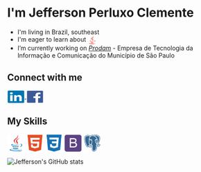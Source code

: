 # I'm Jefferson Perluxo Clemente

- I'm living in Brazil, southeast
- I'm eager to learn about <img align="center" alt="angular" height="20" width="20" src="https://raw.githubusercontent.com/devicons/devicon/master/icons/java/java-plain.svg" style="max-width:100%;">
- I’m currently working on [*Prodam*](https://portal.prodam.sp.gov.br/) - Empresa de Tecnologia da Informação e Comunicação do Município de São Paulo

## Connect with me
<a href="https://www.linkedin.com/in/jperluxo/" target="_blank"> <img align="center" alt="jefferson-linkedln" height="30" width="40" src="https://raw.githubusercontent.com/devicons/devicon/master/icons/linkedin/linkedin-original.svg" style="max-width:100%;">
</a>
<a href="https://www.facebook.com/JPerluxo/" target="_blank"> <img align="center" alt="jefferson-facebook" height="30" width="40" src="https://raw.githubusercontent.com/devicons/devicon/master/icons/facebook/facebook-original.svg" style="max-width:100%;">
</a>

## My Skills
<img align="center" alt="java" height="40" width="40" src="https://raw.githubusercontent.com/devicons/devicon/master/icons/java/java-original.svg" style="max-width:100%;"> <img align="center" alt="html" height="40" width="40" src="https://raw.githubusercontent.com/devicons/devicon/master/icons/html5/html5-plain.svg" style="max-width:100%;"> <img align="center" alt="css" height="40" width="40" src="https://raw.githubusercontent.com/devicons/devicon/master/icons/css3/css3-plain.svg" style="max-width:100%;"> <img align="center" alt="bootstrap" height="40" width="40" src="https://raw.githubusercontent.com/devicons/devicon/master/icons/bootstrap/bootstrap-plain.svg" style="max-width:100%;"> <img align="center" alt="postgresql" height="40" width="40" src="https://raw.githubusercontent.com/devicons/devicon/master/icons/postgresql/postgresql-plain.svg" style="max-width:100%;">

![Jefferson's GitHub stats](https://github-readme-stats.vercel.app/api?username=JPerluxo&show_icons=true&count_private=true&theme=highcontrast)
